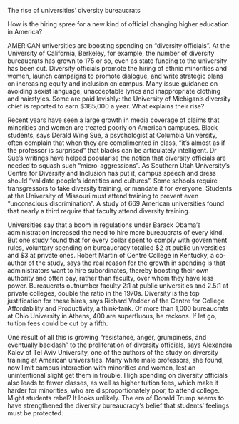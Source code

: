The rise of universities’ diversity bureaucrats

How is the hiring spree for a new kind of official changing higher education in America?

AMERICAN universities are boosting spending on “diversity officials”. At the University of California, Berkeley, for example, the number of diversity bureaucrats has grown to 175 or so, even as state funding to the university has been cut. Diversity officials promote the hiring of ethnic minorities and women, launch campaigns to promote dialogue, and write strategic plans on increasing equity and inclusion on campus. Many issue guidance on avoiding sexist language, unacceptable lyrics and inappropriate clothing and hairstyles. Some are paid lavishly: the University of Michigan’s diversity chief is reported to earn $385,000 a year. What explains their rise?

Recent years have seen a large growth in media coverage of claims that minorities and women are treated poorly on American campuses. Black students, says Derald Wing Sue, a psychologist at Columbia University, often complain that when they are complimented in class, “it’s almost as if the professor is surprised” that blacks can be articulately intelligent. Dr Sue’s writings have helped popularise the notion that diversity officials are needed to squash such “micro-aggressions”. As Southern Utah University’s Centre for Diversity and Inclusion has put it, campus speech and dress should “validate people’s identities and cultures”. Some schools require transgressors to take diversity training, or mandate it for everyone. Students at the University of Missouri must attend training to prevent even “unconscious discrimination”. A study of 669 American universities found that nearly a third require that faculty attend diversity training.

Universities say that a boom in regulations under Barack Obama’s administration increased the need to hire more bureaucrats of every kind. But one study found that for every dollar spent to comply with government rules, voluntary spending on bureaucracy totalled $2 at public universities and $3 at private ones. Robert Martin of Centre College in Kentucky, a co-author of the study, says the real reason for the growth in spending is that administrators want to hire subordinates, thereby boosting their own authority and often pay, rather than faculty, over whom they have less power. Bureaucrats outnumber faculty 2:1 at public universities and 2.5:1 at private colleges, double the ratio in the 1970s. Diversity is the top justification for these hires, says Richard Vedder of the Centre for College Affordability and Productivity, a think-tank. Of more than 1,000 bureaucrats at Ohio University in Athens, 400 are superfluous, he reckons. If let go, tuition fees could be cut by a fifth.

One result of all this is growing “resistance, anger, grumpiness, and eventually backlash” to the proliferation of diversity officials, says Alexandra Kalev of Tel Aviv University, one of the authors of the study on diversity training at American universities. Many white male professors, she found, now limit campus interaction with minorities and women, lest an unintentional slight get them in trouble. High spending on diversity officials also leads to fewer classes, as well as higher tuition fees, which make it harder for minorities, who are disproportionately poor, to attend college. Might students rebel? It looks unlikely. The era of Donald Trump seems to have strengthened the diversity bureaucracy’s belief that students’ feelings must be protected.